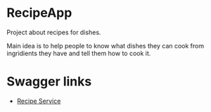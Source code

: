 # RecipeApp
Project about recipes for dishes.

Main idea is to help people to know what dishes they can cook from ingridients they have and tell them how to cook it.

<h1>Swagger links</h1>

 - [Recipe Service](http://localhost:10010/swagger-ui.html#/)
